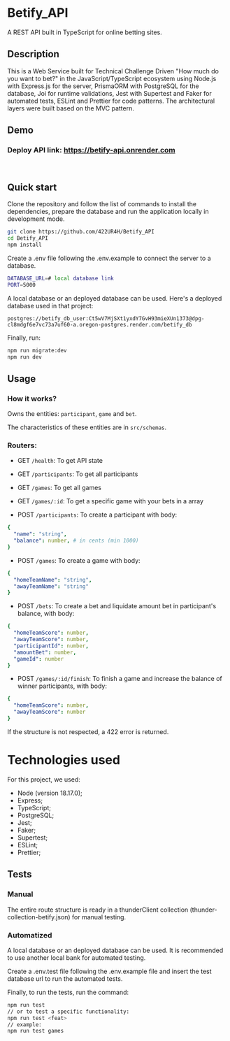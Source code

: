 # Betify_API

A REST API built in TypeScript for online betting sites.

## Description

This is a Web Service built for Technical Challenge Driven "How much do you want to bet?" in the JavaScript/TypeScript ecosystem using Node.js with Express.js for the server, PrismaORM with PostgreSQL for the database, Joi for runtime validations, Jest with Supertest and Faker for automated tests, ESLint and Prettier for code patterns.
The architectural layers were built based on the MVC pattern.

## Demo

### Deploy API link: https://betify-api.onrender.com

<br />

## Quick start

Clone the repository and follow the list of commands to install the dependencies, prepare the database and run the application locally in development mode.

```bash
git clone https://github.com/422UR4H/Betify_API
cd Betify_API
npm install
```

Create a .env file following the .env.example to connect the server to a database.

```bash
DATABASE_URL=# local database link
PORT=5000
```

A local database or an deployed database can be used.
Here's a deployed database used in that project:

```url
postgres://betify_db_user:Ct5wV7MjSXt1yxdY7GvH93mieXUn1373@dpg-cl8mdgf6e7vc73a7uf60-a.oregon-postgres.render.com/betify_db
```

Finally, run:

```bash
npm run migrate:dev
npm run dev
```

## Usage

### How it works?

Owns the entities: `participant`, `game` and `bet`.

The characteristics of these entities are in `src/schemas`.

### Routers:

- GET `/health`: To get API state

- GET `/participants`: To get all participants

- GET `/games`: To get all games

- GET `/games/:id`: To get a specific game with your bets in a array

- POST `/participants`: To create a participant with body:

```yml
{
  "name": "string",
  "balance": number, # in cents (min 1000)
}
```

- POST `/games`: To create a game with body:

```yml
{
  "homeTeamName": "string",
  "awayTeamName": "string"
}
```

- POST `/bets`: To create a bet and liquidate amount bet in participant's balance, with body:

```yml
{
  "homeTeamScore": number,
  "awayTeamScore": number,
  "participantId": number,
  "amountBet": number,
  "gameId": number
}
```

- POST `/games/:id/finish`: To finish a game and increase the balance of winner participants, with body:

```yml
{
  "homeTeamScore": number,
  "awayTeamScore": number
}
```

If the structure is not respected, a 422 error is returned.

# Technologies used

For this project, we used:

- Node (version 18.17.0);
- Express;
- TypeScript;
- PostgreSQL;
- Jest;
- Faker;
- Supertest;
- ESLint;
- Prettier;

## Tests

### Manual

The entire route structure is ready in a thunderClient collection (thunder-collection-betify.json) for manual testing.

### Automatized

A local database or an deployed database can be used.
It is recommended to use another local bank for automated testing.

Create a .env.test file following the .env.example file and insert the test database url to run the automated tests.

Finally, to run the tests, run the command:

```bash
npm run test
// or to test a specific functionality:
npm run test <feat>
// example:
npm run test games
```
